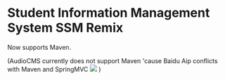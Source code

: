 # Student Information Management System SSM Remix

Now supports Maven.

(AudioCMS currently does not support Maven 'cause Baidu Aip conflicts with Maven and SpringMVC 
[![](https://img.shields.io/github/issues/detail/title/Baidu-AIP/java-sdk/22.svg)](https://github.com/Baidu-AIP/java-sdk/issues/22)
)